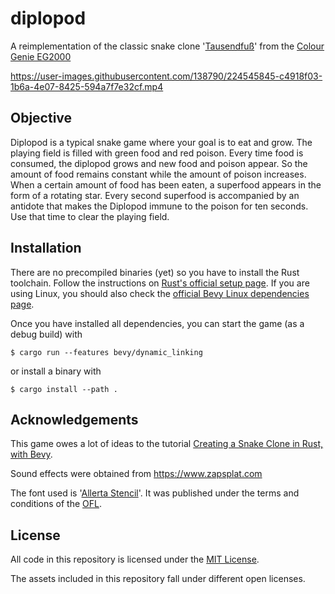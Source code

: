 # diplopod

A reimplementation of the classic snake clone '[Tausendfuß](https://archive.org/details/Tausendfuss_1983_TCS_Computer_DE)' from the [Colour Genie EG2000](https://en.wikipedia.org/wiki/Colour_Genie)

https://user-images.githubusercontent.com/138790/224545845-c4918f03-1b6a-4e07-8425-594a7f7e32cf.mp4

## Objective

Diplopod is a typical snake game where your goal is to eat and grow.
The playing field is filled with green food and red poison.
Every time food is consumed, the diplopod grows and new food and poison appear. So the amount of food remains constant while the amount of poison increases.
When a certain amount of food has been eaten, a superfood appears in the form of a rotating star.
Every second superfood is accompanied by an antidote that makes the Diplopod immune to the poison for ten seconds. Use that time to clear the playing field.

## Installation

There are no precompiled binaries (yet) so you have to install the Rust toolchain.
Follow the instructions on [Rust's official setup page](https://www.rust-lang.org/learn/get-started).
If you are using Linux, you should also check the [official Bevy Linux dependencies page](https://github.com/bevyengine/bevy/blob/main/docs/linux_dependencies.md).

Once you have installed all dependencies, you can start the game (as a debug build) with

    $ cargo run --features bevy/dynamic_linking

or install a binary with

    $ cargo install --path .

## Acknowledgements

This game owes a lot of ideas to the tutorial [Creating a Snake Clone in Rust, with Bevy](https://mbuffett.com/posts/bevy-snake-tutorial/).

Sound effects were obtained from https://www.zapsplat.com

The font used is '[Allerta Stencil](https://github.com/google/fonts/tree/main/ofl/allertastencil)'. It was published under the terms and conditions of the [OFL](assets/fonts/OFL.txt).

## License

All code in this repository is licensed under the [MIT License](LICENSE-MIT).

The assets included in this repository fall under different open licenses.
